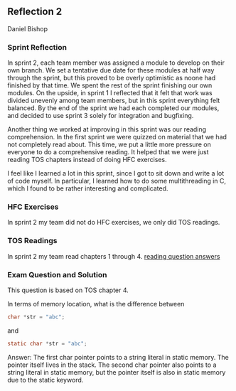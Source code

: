 ## Reflection 2
Daniel Bishop

### Sprint Reflection
In sprint 2, each team member was assigned a module to develop on their own branch. We set a tentative due date for these modules at half way through the sprint, but this proved to be overly optimistic as noone had finished by that time. We spent the rest of the sprint finishing our own modules. On the upside, in sprint 1 I reflected that it felt that work was divided unevenly among team members, but in this sprint everything felt balanced. By the end of the sprint we had each completed our modules, and decided to use sprint 3 solely for integration and bugfixing.

Another thing we worked at improving in this sprint was our reading comprehension. In the first sprint we were quizzed on material that we had not completely read about. This time, we put a little more pressure on everyone to do a comprehensive reading. It helped that we were just reading TOS chapters instead of doing HFC exercises.

I feel like I learned a lot in this sprint, since I got to sit down and write a lot of code myself. In particular, I learned how to do some multithreading in C, which I found to be rather interesting and complicated.

### HFC Exercises
In sprint 2 my team did not do HFC exercises, we only did TOS readings.

### TOS Readings
In sprint 2 my team read chapters 1 through 4.
[reading question answers](../reading_questions/thinkos.md)

### Exam Question and Solution
This question is based on TOS chapter 4.

In terms of memory location, what is the difference between 
```c
char *str = "abc";
```
and 
```c
static char *str = "abc";
```

Answer: 
The first char pointer points to a string literal in static memory. The pointer itself lives in the stack. The second char pointer also points to a string literal in static memory, but the pointer itself is also in static memory due to the static keyword.
